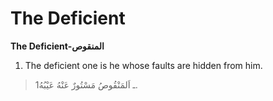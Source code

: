 The Deficient
=============

**The Deficient-المنقوص**

1. The deficient one is he whose faults are hidden from him.

> 1ـ اَلمَنْقُوصُ مَسْتُورٌ عَنْهُ عَيْبُهُ.


